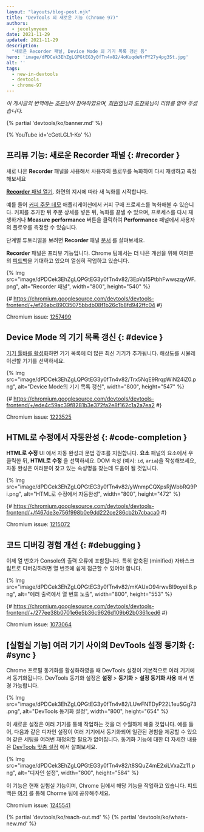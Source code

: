 ```yaml
---
layout: "layouts/blog-post.njk"
title: "DevTools 의 새로운 기능 (Chrome 97)"
authors:
  - jecelynyeen
date: 2021-11-29
updated: 2021-11-29
description:
  "새로운 Recorder 패널, Device Mode 의 기기 목록 갱신 등"
hero: 'image/dPDCek3EhZgLQPGtEG3y0fTn4v82/4oKuqdeNrPY27y4pg3St.jpg'
alt: ''
tags:
  - new-in-devtools
  - devtools
  - chrome-97
---
```


*이 게시글의 번역에는 [조은](https://developers.google.com/community/experts/directory/profile/profile-eun-cho)님이 참여하였으며, [최원영](https://www.linkedin.com/in/toruchoi)님과 [도창욱](https://developers.google.com/community/experts/directory/profile/profile-changwook-doh)님이 리뷰를 맡아 주셨습니다.*

{% partial 'devtools/ko/banner.md' %}

{% YouTube id='cGotLGL1-Ko' %}

## 프리뷰 기능: 새로운 Recorder 패널 {: #recorder }

새로 나온 **Recorder** 패널을 사용해서 사용자의 플로우를 녹화하여 다시 재생하고 측정해보세요

[**Recorder** 패널 열기](/docs/devtools/recorder/#open). 화면의 지시에 따라 새 녹화를 시작합니다.

예를 들어 [커피 주문 데모](https://coffee-cart.netlify.app/) 애플리케이션에서 커피 구매 프로세스를 녹화해볼 수 있습니다. 커피를 추가한 뒤 주문 상세를 넣은 뒤, 녹화를 끝낼 수 있으며, 프로세스를 다시 재생하거나 **Measure performance** 버튼을 클릭하여 **Performance** 패널에서 사용자의 플로우를 측정할 수 있습니다.

단계별 튜토리얼을 보려면 **Recorder** 패널 [문서](/docs/devtools/recorder/) 를 살펴보세요.

**Recorder** 패널은 프리뷰 기능입니다. Chrome 팀에서는 더 나은 개선을 위해 여러분의 [피드백](https://goo.gle/recorder-feedback)을 기대하고 있으며 열심히 작업하고 있습니다.

{% Img src="image/dPDCek3EhZgLQPGtEG3y0fTn4v82/3EpVa15PtbhFwwszqyWF.png", alt="Recorder 패널", width="800", height="540" %}

{# https://chromium.googlesource.com/devtools/devtools-frontend/+/ef26abc89035075bbdb08f1b26c1b8fd942ffc04 #}

Chromium issue: [1257499](https://crbug.com/1257499)

## Device Mode 의 기기 목록 갱신 {: #device }

[기기 툴바를 활성화](/docs/devtools/device-mode#viewport)하면 기기 목록에 더 많은 최신 기기가 추가됩니다. 해상도를 시뮬레이션할 기기를 선택하세요.

{% Img src="image/dPDCek3EhZgLQPGtEG3y0fTn4v82/Trx5NqE9RrqpWiN24iZ0.png", alt="Device Mode의 기기 목록 갱신", width="800", height="547" %}

{# https://chromium.googlesource.com/devtools/devtools-frontend/+/ede4c59ac39f8281b3e372fa2e8f162c1a2a7ea2 #}

Chromium issue: [1223525](https://crbug.com/1223525)


## HTML로 수정에서 자동완성 {: #code-completion }

**HTML로 수정** UI 에서 자동 완성과 문법 강조를 지원합니다. **요소** 패널의 요소에서 우클릭한 뒤, **HTML로 수정** 을 선택하세요. DOM 속성 (예시: `id`, `aria`)을 작성해보세요, 자동 완성은 여러분이 찾고 있는 속성명을 찾는데 도움이 될 것입니다.

{% Img src="image/dPDCek3EhZgLQPGtEG3y0fTn4v82/yWnmpCQXpsRjWbbRQ9Pi.png", alt="HTML로 수정에서 자동완성", width="800", height="472" %}

{# https://chromium.googlesource.com/devtools/devtools-frontend/+/f467de3e756f998b0e9dd222ce286cb2b7cbaca0 #}

Chromium issue: [1215072](https://crbug.com/1215072)


## 코드 디버깅 경험 개선 {: #debugging }

이제 열 번호가 Console의 출력 오류에 포함됩니다.
특히 압축된 (minified) 자바스크립트로 디버깅하려면 열 번호에 쉽게 접근할 수 있어야 합니다.

{% Img src="image/dPDCek3EhZgLQPGtEG3y0fTn4v82/mKAUxO94rwvBI9oyeiIB.png", alt="에러 출력에서 열 번호 노출", width="800", height="553" %}

{# https://chromium.googlesource.com/devtools/devtools-frontend/+/277ee38b0701e6e5b36c9626d109b62b0361ced6 #}

Chromium issue: [1073064](https://crbug.com/1073064)


## [실험실 기능] 여러 기기 사이의 DevTools 설정 동기화 {: #sync }

Chrome 프로필 동기화를 활성화하였을 때 DevTools 설정이 기본적으로 여러 기기에서 동기화됩니다. DevTools 동기화 설정은 **설정** > **동기화** > **설정 동기화 사용** 에서 변경 가능합니다.

{% Img src="image/dPDCek3EhZgLQPGtEG3y0fTn4v82/LUwFNTDyP22L1euSGg73.png", alt="DevTools 동기화 설정", width="800", height="654" %}

이 새로운 설정은 여러 기기를 통해 작업하는 것을 더 수월하게 해줄 것입니다. 예를 들어, 다음과 같은 디자인 설정이 여러 기기에서 동기화되어 일관된 경험을 제공할 수 있으며 같은 세팅을 여러번 재정의할 필요가 없어집니다. 동기화 기능에 대한 더 자세한 내용은 [DevTools 맞춤 설정](/docs/devtools/customize/) 에서 살펴보세요.

{% Img src="image/dPDCek3EhZgLQPGtEG3y0fTn4v82/t8SQuZ4mE2xiLVxaZz11.png", alt="디자인 설정", width="800", height="584" %}

이 기능은 현재 실험실 기능이며, Chrome 팀에서 해당 기능을 작업하고 있습니다. 피드백은 [여기](https://crbug.com/1245541) 를 통해 Chorme 팀에 공유해주세요.

Chromium issue: [1245541](https://crbug.com/1245541)

{% partial 'devtools/ko/reach-out.md' %}
{% partial 'devtools/ko/whats-new.md' %}
